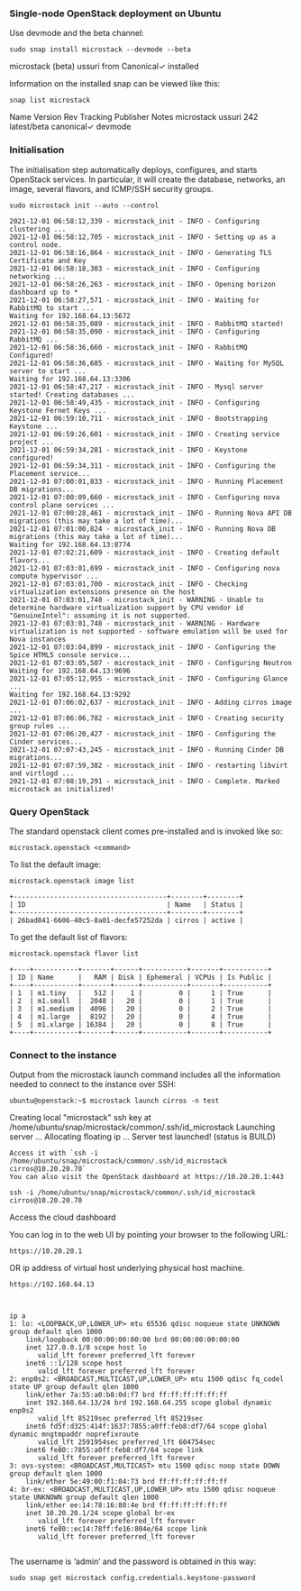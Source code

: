 ###  Single-node OpenStack deployment on Ubuntu ###
Use devmode and the beta channel:

```sudo snap install microstack --devmode --beta```

microstack (beta) ussuri from Canonical✓ installed

Information on the installed snap can be viewed like this:

```snap list microstack ```

Name        Version  Rev  Tracking     Publisher   Notes
microstack  ussuri   242  latest/beta  canonical✓  devmode

### Initialisation ###
The initialisation step automatically deploys, configures, and starts OpenStack services. 
In particular, it will create the database, networks, an image, several flavors, and ICMP/SSH security groups. 


```sudo microstack init --auto --control```
```
2021-12-01 06:58:12,339 - microstack_init - INFO - Configuring clustering ...
2021-12-01 06:58:12,705 - microstack_init - INFO - Setting up as a control node.
2021-12-01 06:58:16,864 - microstack_init - INFO - Generating TLS Certificate and Key
2021-12-01 06:58:18,303 - microstack_init - INFO - Configuring networking ...
2021-12-01 06:58:26,263 - microstack_init - INFO - Opening horizon dashboard up to *
2021-12-01 06:58:27,571 - microstack_init - INFO - Waiting for RabbitMQ to start ...
Waiting for 192.168.64.13:5672
2021-12-01 06:58:35,089 - microstack_init - INFO - RabbitMQ started!
2021-12-01 06:58:35,090 - microstack_init - INFO - Configuring RabbitMQ ...
2021-12-01 06:58:36,660 - microstack_init - INFO - RabbitMQ Configured!
2021-12-01 06:58:36,685 - microstack_init - INFO - Waiting for MySQL server to start ...
Waiting for 192.168.64.13:3306
2021-12-01 06:58:47,217 - microstack_init - INFO - Mysql server started! Creating databases ...
2021-12-01 06:58:49,435 - microstack_init - INFO - Configuring Keystone Fernet Keys ...
2021-12-01 06:59:10,711 - microstack_init - INFO - Bootstrapping Keystone ...
2021-12-01 06:59:26,601 - microstack_init - INFO - Creating service project ...
2021-12-01 06:59:34,281 - microstack_init - INFO - Keystone configured!
2021-12-01 06:59:34,311 - microstack_init - INFO - Configuring the Placement service...
2021-12-01 07:00:01,833 - microstack_init - INFO - Running Placement DB migrations...
2021-12-01 07:00:09,660 - microstack_init - INFO - Configuring nova control plane services ...
2021-12-01 07:00:28,461 - microstack_init - INFO - Running Nova API DB migrations (this may take a lot of time)...
2021-12-01 07:01:00,824 - microstack_init - INFO - Running Nova DB migrations (this may take a lot of time)...
Waiting for 192.168.64.13:8774
2021-12-01 07:02:21,609 - microstack_init - INFO - Creating default flavors...
2021-12-01 07:03:01,699 - microstack_init - INFO - Configuring nova compute hypervisor ...
2021-12-01 07:03:01,700 - microstack_init - INFO - Checking virtualization extensions presence on the host
2021-12-01 07:03:01,748 - microstack_init - WARNING - Unable to determine hardware virtualization support by CPU vendor id "GenuineIntel": assuming it is not supported.
2021-12-01 07:03:01,748 - microstack_init - WARNING - Hardware virtualization is not supported - software emulation will be used for Nova instances
2021-12-01 07:03:04,899 - microstack_init - INFO - Configuring the Spice HTML5 console service...
2021-12-01 07:03:05,507 - microstack_init - INFO - Configuring Neutron
Waiting for 192.168.64.13:9696
2021-12-01 07:05:12,955 - microstack_init - INFO - Configuring Glance ...
Waiting for 192.168.64.13:9292
2021-12-01 07:06:02,637 - microstack_init - INFO - Adding cirros image ...
2021-12-01 07:06:06,782 - microstack_init - INFO - Creating security group rules ...
2021-12-01 07:06:20,427 - microstack_init - INFO - Configuring the Cinder services...
2021-12-01 07:07:43,245 - microstack_init - INFO - Running Cinder DB migrations...
2021-12-01 07:07:59,382 - microstack_init - INFO - restarting libvirt and virtlogd ...
2021-12-01 07:08:19,291 - microstack_init - INFO - Complete. Marked microstack as initialized!
```
### Query OpenStack

The standard openstack client comes pre-installed and is invoked like so:

```microstack.openstack <command> ```

To list the default image:

```microstack.openstack image list```
```
+--------------------------------------+--------+--------+
| ID                                   | Name   | Status |
+--------------------------------------+--------+--------+
| 26bad841-6606-40c5-8a01-decfe57252da | cirros | active |

```
To get the default list of flavors:

```microstack.openstack flavor list```

```
+----+-----------+-------+------+-----------+-------+-----------+
| ID | Name      |   RAM | Disk | Ephemeral | VCPUs | Is Public |
+----+-----------+-------+------+-----------+-------+-----------+
| 1  | m1.tiny   |   512 |    1 |         0 |     1 | True      |
| 2  | m1.small  |  2048 |   20 |         0 |     1 | True      |
| 3  | m1.medium |  4096 |   20 |         0 |     2 | True      |
| 4  | m1.large  |  8192 |   20 |         0 |     4 | True      |
| 5  | m1.xlarge | 16384 |   20 |         0 |     8 | True      |
+----+-----------+-------+------+-----------+-------+-----------+
```

### Connect to the instance

Output from the microstack launch command includes all the information needed to connect to the instance over SSH:

```
ubuntu@openstack:~$ microstack launch cirros -n test
```
Creating local "microstack" ssh key at /home/ubuntu/snap/microstack/common/.ssh/id_microstack
Launching server ...
Allocating floating ip ...
Server test launched! (status is BUILD)
```
Access it with `ssh -i /home/ubuntu/snap/microstack/common/.ssh/id_microstack cirros@10.20.20.70`
You can also visit the OpenStack dashboard at https://10.20.20.1:443
```

```
ssh -i /home/ubuntu/snap/microstack/common/.ssh/id_microstack cirros@10.20.20.70
```

Access the cloud dashboard

You can log in to the web UI by pointing your browser to the following URL:

```
https://10.20.20.1

```
OR ip address of virtual host underlying physical host machine.


```
https://192.168.64.13

```

```


ip a
1: lo: <LOOPBACK,UP,LOWER_UP> mtu 65536 qdisc noqueue state UNKNOWN group default qlen 1000
    link/loopback 00:00:00:00:00:00 brd 00:00:00:00:00:00
    inet 127.0.0.1/8 scope host lo
       valid_lft forever preferred_lft forever
    inet6 ::1/128 scope host 
       valid_lft forever preferred_lft forever
2: enp0s2: <BROADCAST,MULTICAST,UP,LOWER_UP> mtu 1500 qdisc fq_codel state UP group default qlen 1000
    link/ether 7a:55:a0:b8:0d:f7 brd ff:ff:ff:ff:ff:ff
    inet 192.168.64.13/24 brd 192.168.64.255 scope global dynamic enp0s2
       valid_lft 85219sec preferred_lft 85219sec
    inet6 fd5f:d325:414f:1637:7855:a0ff:feb8:df7/64 scope global dynamic mngtmpaddr noprefixroute 
       valid_lft 2591954sec preferred_lft 604754sec
    inet6 fe80::7855:a0ff:feb8:df7/64 scope link 
       valid_lft forever preferred_lft forever
3: ovs-system: <BROADCAST,MULTICAST> mtu 1500 qdisc noop state DOWN group default qlen 1000
    link/ether 5e:49:00:f1:04:73 brd ff:ff:ff:ff:ff:ff
4: br-ex: <BROADCAST,MULTICAST,UP,LOWER_UP> mtu 1500 qdisc noqueue state UNKNOWN group default qlen 1000
    link/ether ee:14:78:16:80:4e brd ff:ff:ff:ff:ff:ff
    inet 10.20.20.1/24 scope global br-ex
       valid_lft forever preferred_lft forever
    inet6 fe80::ec14:78ff:fe16:804e/64 scope link 
       valid_lft forever preferred_lft forever
       
```

The username is ‘admin’ and the password is obtained in this way:

```
sudo snap get microstack config.credentials.keystone-password
```


